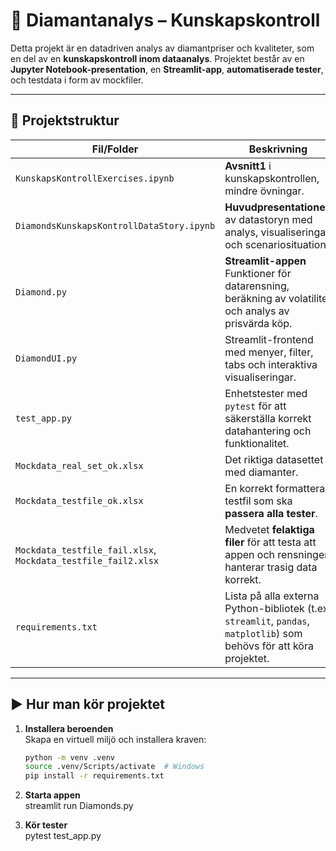 # 💎 Diamantanalys – Kunskapskontroll

Detta projekt är en datadriven analys av diamantpriser och kvaliteter, som en del av en **kunskapskontroll inom dataanalys**. Projektet består av en **Jupyter Notebook-presentation**, en **Streamlit-app**, **automatiserade tester**, och testdata i form av mockfiler.

---

## 📁 Projektstruktur

| Fil/Folder                                                    | Beskrivning                                                                                                           |
| ------------------------------------------------------------- | --------------------------------------------------------------------------------------------------------------------- |
| `KunskapsKontrollExercises.ipynb`                             | **Avsnitt1** i kunskapskontrollen, mindre övningar.                                                                   |
| `DiamondsKunskapsKontrollDataStory.ipynb`                     | **Huvudpresentationen** av datastoryn med analys, visualiseringar och scenariosituation.                              |
| `Diamond.py`                                                  | **Streamlit-appen** Funktioner för datarensning, beräkning av volatilitet och analys av prisvärda köp.                |
| `DiamondUI.py`                                                | Streamlit-frontend med menyer, filter, tabs och interaktiva visualiseringar.                                          |
| `test_app.py`                                                 | Enhetstester med `pytest` för att säkerställa korrekt datahantering och funktionalitet.                               |
| `Mockdata_real_set_ok.xlsx`                                   | Det riktiga datasettet med diamanter.                                                                                 |
| `Mockdata_testfile_ok.xlsx`                                   | En korrekt formatterad testfil som ska **passera alla tester**.                                                       |
| `Mockdata_testfile_fail.xlsx`, `Mockdata_testfile_fail2.xlsx` | Medvetet **felaktiga filer** för att testa att appen och rensningen hanterar trasig data korrekt.                     |
| `requirements.txt`                                            | Lista på alla externa Python-bibliotek (t.ex. `streamlit`, `pandas`, `matplotlib`) som behövs för att köra projektet. |

---

## ▶️ Hur man kör projektet

1. **Installera beroenden**  
   Skapa en virtuell miljö och installera kraven:

   ```bash
   python -m venv .venv
   source .venv/Scripts/activate  # Windows
   pip install -r requirements.txt
   ```

2. **Starta appen**  
   streamlit run Diamonds.py

3. **Kör tester**  
   pytest test_app.py
